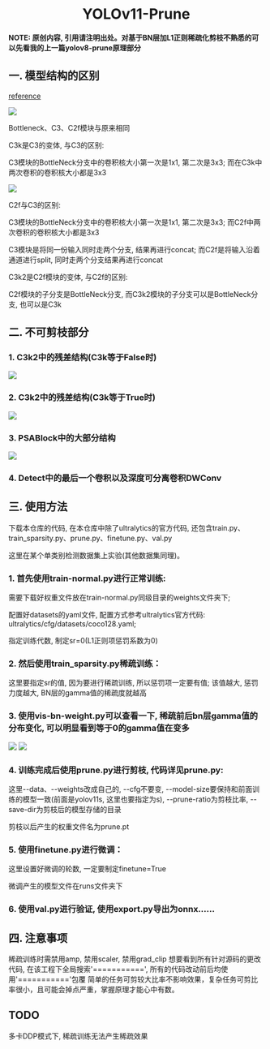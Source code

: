 <h1 align="center">YOLOv11-Prune</h1>

**NOTE:  原创内容, 引用请注明出处。对基于BN层加L1正则稀疏化剪枝不熟悉的可以先看我的上一篇yolov8-prune原理部分**


## 一. 模型结构的区别
[reference](https://blog.csdn.net/java1314777/article/details/142665078)

![](assets/1.jpg)

Bottleneck、C3、C2f模块与原来相同

C3k是C3的变体, 与C3的区别: 

C3模块的BottleNeck分支中的卷积核大小第一次是1x1, 第二次是3x3; 而在C3k中两次卷积的卷积核大小都是3x3

![](assets/4.jpg)

C2f与C3的区别:

C3模块的BottleNeck分支中的卷积核大小第一次是1x1, 第二次是3x3; 而C2f中两次卷积的卷积核大小都是3x3

C3模块是将同一份输入同时走两个分支, 结果再进行concat; 而C2f是将输入沿着通道进行split, 同时走两个分支结果再进行concat

C3k2是C2f模块的变体, 与C2f的区别:

C2f模块的子分支是BottleNeck分支, 而C3k2模块的子分支可以是BottleNeck分支, 也可以是C3k

## 二. 不可剪枝部分

### 1. C3k2中的残差结构(C3k等于False时)

![](assets/c2f.jpg)

### 2. C3k2中的残差结构(C3k等于True时)

![](assets/c3k2.jpg)

### 3. PSABlock中的大部分结构
![](assets/c2psa.jpg)

### 4. Detect中的最后一个卷积以及深度可分离卷积DWConv

## 三. 使用方法

下载本仓库的代码, 在本仓库中除了ultralytics的官方代码, 还包含train.py、train_sparsity.py、prune.py、finetune.py、val.py

这里在某个单类别检测数据集上实验(其他数据集同理)。

### 1. 首先使用train-normal.py进行正常训练:

需要下载好权重文件放在train-normal.py同级目录的weights文件夹下;

配置好datasets的yaml文件,  配置方式参考ultralytics官方代码: ultralytics/cfg/datasets/coco128.yaml;

指定训练代数, 制定sr=0(L1正则项惩罚系数为0)

### 2. 然后使用train_sparsity.py稀疏训练：

这里要指定sr的值, 因为要进行稀疏训练, 所以惩罚项一定要有值; 该值越大, 惩罚力度越大, BN层的gamma值的稀疏度就越高

### 3. 使用vis-bn-weight.py可以查看一下, 稀疏前后bn层gamma值的分布变化, 可以明显看到等于0的gamma值在变多
![](assets/bn-distribution1.jpg)
![](assets/bn-distribution2.jpg)

### 4. 训练完成后使用prune.py进行剪枝, 代码详见prune.py:

这里--data、--weights改成自己的,  --cfg不要变, --model-size要保持和前面训练的模型一致(前面是yolov11s, 这里也要指定为s), --prune-ratio为剪枝比率, --save-dir为剪枝后的模型存储的目录

剪枝以后产生的权重文件名为prune.pt

### 5. 使用finetune.py进行微调：

这里设置好微调的轮数, 一定要制定finetune=True

微调产生的模型文件在runs文件夹下

### 6. 使用val.py进行验证, 使用export.py导出为onnx......

## 四. 注意事项
稀疏训练时需禁用amp, 禁用scaler, 禁用grad_clip
想要看到所有针对源码的更改代码, 在该工程下全局搜索'===========', 所有的代码改动前后均使用'==========='包覆
简单的任务可剪较大比率不影响效果，复杂任务可剪比率很小，且可能会掉点严重，掌握原理才能心中有数。

## TODO
多卡DDP模式下, 稀疏训练无法产生稀疏效果


